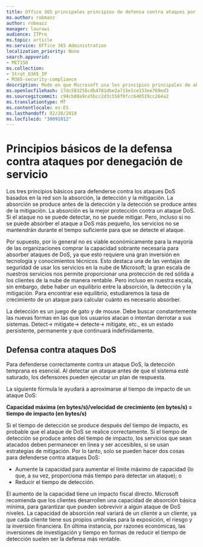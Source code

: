 ```yaml
---
title: Office 365 principales principios de defensa contra ataques por denegación de servicio
ms.author: robmazz
author: robmazz
manager: laurawi
audience: ITPro
ms.topic: article
ms.service: Office 365 Administration
localization_priority: None
search.appverid:
- MET150
ms.collection:
- Strat_O365_IP
- M365-security-compliance
description: Modo en que Microsoft usa los principios principales de absorción, detección y mitigación en su defensa contra ataques por denegación de servicio (DoS).
ms.openlocfilehash: 17dc583258cdb4781dbe2a715e1ce153ee769ed3
ms.sourcegitcommit: c94cb88a9ce5bcc2d3c558f0fcc648519cc264a2
ms.translationtype: MT
ms.contentlocale: es-ES
ms.lasthandoff: 02/20/2019
ms.locfileid: "30091012"
---
```

# <a name="core-principles-of-defense-against-denial-of-service-attacks"></a>Principios básicos de la defensa contra ataques por denegación de servicio

Los tres principios básicos para defenderse contra los ataques DoS basados en la red son la absorción, la detección y la mitigación. La absorción se produce antes de la detección y la detección se produce antes de la mitigación. La absorción es la mejor protección contra un ataque DoS. Si el ataque no se puede detectar, no se puede mitigar. Pero, incluso si no se puede absorber el ataque a DoS más pequeño, los servicios no se mantendrán durante el tiempo suficiente para que se detecte el ataque.

Por supuesto, por lo general no es viable económicamente para la mayoría de las organizaciones comprar la capacidad sobrante necesaria para absorber ataques de DoS, ya que esto requiere una gran inversión en tecnología y conocimientos técnicos. Esto destaca una de las ventajas de seguridad de usar los servicios en la nube de Microsoft; la gran escala de nuestros servicios nos permite proporcionar una protección de red sólida a los clientes de la nube de manera rentable. Pero incluso en nuestra escala, sin embargo, debe haber un equilibrio entre la absorción, la detección y la mitigación. Para encontrar ese equilibrio, estudiaremos la tasa de crecimiento de un ataque para calcular cuánto es necesario absorber.

La detección es un juego de gato y de mouse. Debe buscar constantemente las nuevas formas en las que los usuarios atacan o intentan derrotar a sus sistemas. Detect-> mitigate-> detecte-> mitigate, etc., es un estado persistente, permanente y que continuará indefinidamente.

## <a name="defending-against-dos-attacks"></a>Defensa contra ataques DoS

Para defenderse correctamente contra un ataque DoS, la detección temprana es esencial. Al detectar un ataque antes de que el sistema esté saturado, los defensores pueden ejecutar un plan de respuesta.

La siguiente fórmula le ayudará a aproximarse al tiempo de impacto de un ataque DoS:

   **Capacidad máxima (en bytes/s)/velocidad de crecimiento (en bytes/s) = tiempo de impacto (en bytes/s)**

Si el tiempo de detección se produce después del tiempo de impacto, es probable que el ataque de DoS se realice correctamente. Si el tiempo de detección se produce antes del tiempo de impacto, los servicios que sean atacados deben permanecer en línea y ser accesibles, si se usan estrategias de mitigación. Por lo tanto, solo se pueden hacer dos cosas para defenderse contra ataques DoS:
- Aumente la capacidad para aumentar el límite máximo de capacidad (lo que, a su vez, proporciona más tiempo para detectar un ataque); o
- Reducir el tiempo de detección.

El aumento de la capacidad tiene un impacto fiscal directo. Microsoft recomienda que los clientes desarrollen una capacidad de absorción básica mínima, para garantizar que pueden sobrevivir a algún ataque de DoS niveles. La capacidad de absorción real variará de un cliente a un cliente, ya que cada cliente tiene sus propios umbrales para la exposición, el riesgo y la inversión financiera. En última instancia, por razones económicas, las inversiones de investigación y tiempo en formas de reducir el tiempo de detección suelen ser la defensa más rentable.
